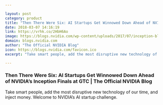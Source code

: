 ```yaml
---

layout: post
category: product
title: "Then There Were Six: AI Startups Get Winnowed Down Ahead of NVIDIA’s Inception Finals at GTC"
date: 2018-03-07 14:16:19
link: https://vrhk.co/2HbH6Ao
image: https://blogs.nvidia.com/wp-content/uploads/2017/07/inception-blog-image-480531-1080x810.jpg
domain: blogs.nvidia.com
author: "The Official NVIDIA Blog"
icon: https://blogs.nvidia.com/favicon.ico
excerpt: "Take smart people, add the most disruptive new technology of our time, and inject money. Welcome to NVIDIA’s AI startup challenge."

---
```


### Then There Were Six: AI Startups Get Winnowed Down Ahead of NVIDIA’s Inception Finals at GTC | The Official NVIDIA Blog

Take smart people, add the most disruptive new technology of our time, and inject money. Welcome to NVIDIA’s AI startup challenge.